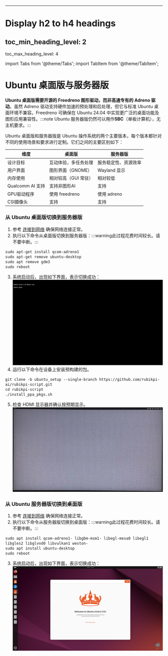 ---


# Display h2 to h4 headings

## toc\_min\_heading\_level: 2  
toc\_max\_heading\_level: 4

import Tabs from '@theme/Tabs'; import TabItem from '@theme/TabItem';

# Ubuntu 桌面版与服务器版

**Ubuntu 桌面版需要开源的 Freedreno 图形驱动，而非高通专有的 Adreno 驱动**。虽然 Adreno 驱动支持硬件加速的预处理和后处理，但它与标准 Ubuntu 桌面环境不兼容。Freedreno 可确保在 Ubuntu 24.04 中实现更广泛的桌面功能及图形应用兼容性。:::note Ubuntu 服务器版仍然可以用作**SBC**（单板计算机），无主机要求。:::

Ubuntu 桌面版和服务器版是 Ubuntu 操作系统的两个主要版本，每个版本都针对不同的使用场景和要求进行定制。它们之间的主要区别如下：

| 维度| 桌面版| 服务器版
|----------|----------|----------
| 设计目标| 互动体验，多任务处理| 服务稳定性、资源效率
| 用户界面| 图形界面（GNOME）| Wayland 显示
| 内存使用| 相对较高（GUI 常驻）| 相对较低
| Qualcomm AI 支持| 支持非图形AI| 支持
| GPU驱动程序| 使用 freedreno| 使用 adreno
| CSI摄像头| 支持| 支持

### 从 Ubuntu 桌面版切换到服务器版

1. 参考 [连接到网络](../2.set-up-your-device.md#connect-to-the-network) 确保网络连接正常。
2. 执行以下命令从桌面版切换到服务器版：:::warning此过程花费时间较长。请不要中断。:::

```shell
sudo apt-get install qcom-adreno1
sudo apt-get remove ubuntu-desktop
sudo apt remove gdm3
sudo reboot
```

3. 系统启动后，出现如下界面，表示切换成功：  
![](../images/Login_prompt.png)
4. 运行以下命令在设备上安装预构建的包。

```shell
git clone -b ubuntu_setup --single-branch https://github.com/rubikpi-ai/rubikpi-script.git
cd rubikpi-script
./install_ppa_pkgs.sh 
```

5. 检查 HDMI 显示器并确认按预期显示。  
![](../images/image_hdmi_monitor.png)

### 从 Ubuntu 服务器版切换到桌面版

1. 参考 [连接到网络](../2.set-up-your-device.md#connect-to-the-network) 确保网络连接正常。
2. 执行以下命令从服务器版切换到桌面版：:::warning此过程花费时间较长。请不要中断。:::

```shell
sudo apt install qcom-adreno1- libgbm-msm1- libegl-mesa0 libegl1 libgles2 libglvnd0 libvulkan1 weston-
sudo apt install ubuntu-desktop
sudo reboot
```

3. 系统启动后，出现如下界面，表示切换成功： ![](../images/image-9.png)
